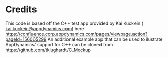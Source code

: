 # Credits
This code is based off the C++ test app provided by Kai Kuckein ( kai.kuckein@appdynamics.com) here https://confluence.corp.appdynamics.com/pages/viewpage.action?pageId=156065299
An additional example app that can be used to ilustrate AppDynamics' support for C++ can be cloned from https://github.com/tklughardt/C_Mockup
